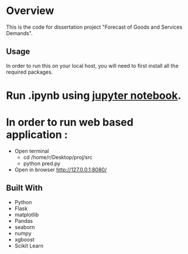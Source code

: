 # Overview

This is the code for dissertation project "Forecast of Goods and Services Demands".

## Usage

In order to run this on your local host, you will need to first install all the required packages.

# Run .ipynb using [jupyter notebook](http://jupyter.readthedocs.io/en/latest/install.html).

# In order to run web based application :

* Open terminal
   * cd /home/r/Desktop/proj/src
   * python pred.py
* Open in browser http://127.0.0.1:8080/

## Built With

* Python
* Flask
* matplotlib
* Pandas
* seaborn 
* numpy 
* xgboost
* Scikit Learn
